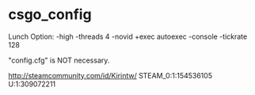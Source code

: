 # csgo_config

Lunch Option:
-high -threads 4 -novid +exec autoexec -console -tickrate 128

"config.cfg" is NOT necessary.

http://steamcommunity.com/id/Kirintw/
STEAM_0:1:154536105
U:1:309072211
